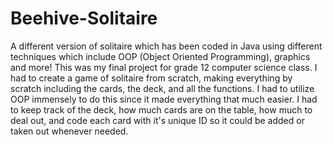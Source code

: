 # Beehive-Solitaire
A different version of solitaire which has been coded in Java using different techniques which include OOP (Object Oriented Programming), graphics and more!
This was my final project for grade 12 computer science class. I had to create a game of solitaire from scratch, making everything by scratch including the cards, the deck, and all the functions. I had to utilize OOP immensely to do this since it made everything that much easier. I had to keep track of the deck, how much cards are on the table, how much to deal out, and code each card with it's unique ID so it could be added or taken out whenever needed.
